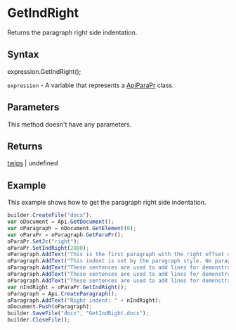 # GetIndRight

Returns the paragraph right side indentation.

## Syntax

expression.GetIndRight();

`expression` - A variable that represents a [ApiParaPr](../ApiParaPr.md) class.

## Parameters

This method doesn't have any parameters.

## Returns

[twips](../../../Enumerations/twips.md) &#124; undefined

## Example

This example shows how to get the paragraph right side indentation.

```javascript
builder.CreateFile("docx");
var oDocument = Api.GetDocument();
var oParagraph = oDocument.GetElement(0);
var oParaPr = oParagraph.GetParaPr();
oParaPr.SetJc("right");
oParaPr.SetIndRight(2880);
oParagraph.AddText("This is the first paragraph with the right offset of 2 inches set to it. ");
oParagraph.AddText("This indent is set by the paragraph style. No paragraph inline style is applied. ");
oParagraph.AddText("These sentences are used to add lines for demonstrative purposes. ");
oParagraph.AddText("These sentences are used to add lines for demonstrative purposes. ");
oParagraph.AddText("These sentences are used to add lines for demonstrative purposes.");
var nIndRight = oParaPr.GetIndRight();
oParagraph = Api.CreateParagraph();
oParagraph.AddText("Right indent: " + nIndRight);
oDocument.Push(oParagraph);
builder.SaveFile("docx", "GetIndRight.docx");
builder.CloseFile();
```